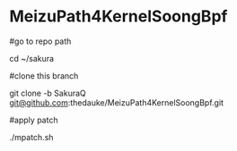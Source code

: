 # MeizuPath4KernelSoongBpf
#go to repo path

cd ~/sakura  

#clone this branch

git clone -b SakuraQ git@github.com:thedauke/MeizuPath4KernelSoongBpf.git

#apply patch

./mpatch.sh
